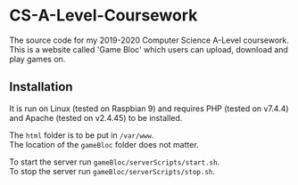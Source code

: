 # CS-A-Level-Coursework

The source code for my 2019-2020 Computer Science A-Level coursework.  
This is a website called 'Game Bloc' which users can upload, download and play games on.

## Installation

It is run on Linux (tested on Raspbian 9) and requires PHP (tested on v7.4.4) and Apache (tested on v2.4.45) to be installed.

The `html` folder is to be put in `/var/www`.  
The location of the `gameBloc` folder does not matter.

To start the server run `gameBloc/serverScripts/start.sh`.  
To stop the server run `gameBloc/serverScripts/stop.sh`.
